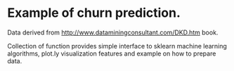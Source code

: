 # Example of churn prediction.

Data derived from http://www.dataminingconsultant.com/DKD.htm book.

Collection of function provides simple interface to sklearn machine learning algorithms, plot.ly visualization features and example on how to prepare data.
